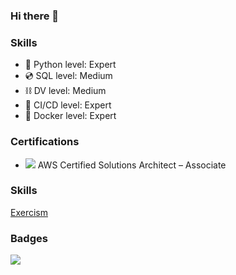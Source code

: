 ### Hi there 👋

<!--
**GaetanLhoest/GaetanLhoest** is a ✨ _special_ ✨ repository because its `README.md` (this file) appears on your GitHub profile.

Here are some ideas to get you started:

- 🔭 I’m currently working on ...
- 🌱 I’m currently learning ...
- 👯 I’m looking to collaborate on ...
- 🤔 I’m looking for help with ...
- 💬 Ask me about ...
- 📫 How to reach me: ...
- 😄 Pronouns: ...
- ⚡ Fun fact: ...
-->
### Skills
- 🐍 Python level: Expert 
- 💿 SQL level: Medium
- ⛓️ DV level: Medium
- 🤖 CI/CD level: Expert
- 🐳 Docker level: Expert
 
 ### Certifications
 - ![](https://a0.awsstatic.com/libra-css/images/site/fav/favicon.ico) AWS Certified Solutions Architect – Associate
 
 ### Skills
 [Exercism](https://exercism.org/profiles/GaetanLhoest)
 ### Badges
 ![](https://www.codewars.com/users/GaetanLhoest/badges/micro)
